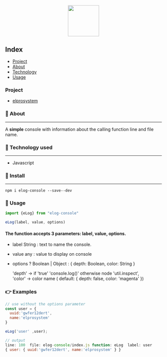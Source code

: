 <h1 align = "center">
 <img src= "https://media.glassdoor.com/sqll/2483372/elog-log%C3%ADstica-squarelogo-1551912293426.png" width="100">
</h1>

## Index
- [Project](#-Project)
- [About](#-About)
- [Technology](#-Technology-used)
- [Usage](#-Usage)

### Project
- [elprosystem]("https://elprosystem.com.br")

### 📂 About
---
A **simple** console with information about the calling function line and file name.

### 📂 Technology used
---
- Javascript

### 📂 Install
---
```
npm i elog-console --save--dev
```
### 📂 Usage
```javascript
import {eLog} from "elog-console"

eLog(label, value, options)

```
#### The function accepts 3 parameters: label, value, options.

- label  String : text to name the console.
- value any : value to display on console
- options ? Boolean | Object : { depth: Boolean, color: String }

     'depth' -> if 'true' 'console.log()' otherwise node     'util.inspect',\
     'color' -> color name ( default:  { depth: false,  color: 'magenta' })

### 👉 Examples
```javascript
// use without the options parameter
const user = {
  uuid:'gwfer12dert',
  name:'elprosystem'
}

eLog('user' ,user);

// output
line: 100  file: elog-console/index.js function: eLog  label: user
{ user: { uuid:'gwfer12dert', name:'elprosystem' } }
```

